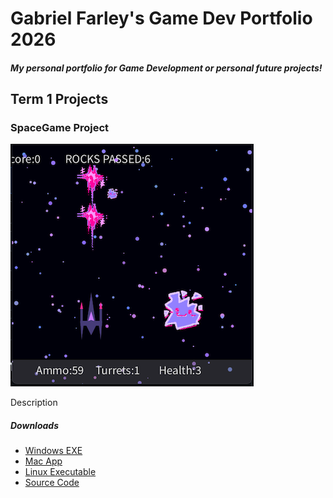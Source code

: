 # Gabriel Farley's Game Dev Portfolio 2026
##### My personal portfolio for Game Development or personal future projects!

## Term 1 Projects

### SpaceGame Project

![SpaceGame](https://github.com/Eggz-csm/Portfolio/blob/main/images/spacegame.png?raw=true)

Description

##### Downloads
* [Windows EXE](https://github.com/Eggz-csm/Portfolio/blob/main/src/SpaceGame/windows-amd64.zip)
* [Mac App](https://github.com/Eggz-csm/Portfolio/blob/main/src/SpaceGame/macos-aarch64.zip)
* [Linux Executable](https://github.com/Eggz-csm/Portfolio/blob/main/src/SpaceGame/linux-amd64.zip)
* [Source Code]()
